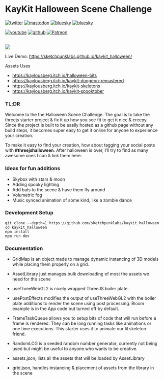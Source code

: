 # KayKit Halloween Scene Challenge

[![twitter](https://img.shields.io/badge/Twitter-profile-blue?style=flat-square&logo=twitter)](https://twitter.com/SketchpunkLabs)
[![mastodon](https://img.shields.io/badge/Mastodon-profile-blue?style=flat-square&logo=mastodon)](https://mastodon.gamedev.place/@sketchpunk)
[![bluesky](https://img.shields.io/badge/Bluesky-profile-blue?style=flat-square&logo=threads)](https://bsky.app/profile/sketchpunk.bsky.social)
[![bluesky](https://img.shields.io/badge/Threads-profile-blue?style=flat-square&logo=threads)](https://www.threads.net/@sketchpunklabs)


[![youtube](https://img.shields.io/badge/Youtube-subscribe-red?style=flat-square&logo=youtube)](https://youtube.com/c/sketchpunklabs)
[![github](https://img.shields.io/badge/Sponsor-donate-red?style=flat-square&logo=github)](https://github.com/sponsors/sketchpunklabs)
[![Patreon](https://img.shields.io/badge/Patreon-donate-red?style=flat-square&logo=youtube)](https://www.patreon.com/sketchpunk)

<br><img align='center' src="images/halloween.gif" />

Live Demo: https://sketchpunklabs.github.io/kaykit_halloween/

Assets Uses 
- https://kaylousberg.itch.io/halloween-bits
- https://kaylousberg.itch.io/kaykit-dungeon-remastered
- https://kaylousberg.itch.io/kaykit-skeletons
- https://kaylousberg.itch.io/kaykit-spooktober

### TL;DR ###
Welcome to the the Halloween Scene Challenge. The goal is to take the threejs starter project & fix it up how you see fit to get it nice & creepy. Since the project is built to be easily hosted as a github page without any build steps, it becomes super easy to get it online for anyone to experience your creation.

To make it easy to find your creation, how about tagging your social posts with **#threejshalloween**. After halloween is over, I'll try to find as many awesome ones I can & link them here.

### Ideas for fun additions ###
- Skybox with stars & moon
- Adding spooky lighting
- Add bats to the scene & have them fly around
- Volumetric fog
- Music synced animation of some kind, like a zombie dance

### Development Setup ###
```
git clone --depth=1 https://github.com/sketchpunklabs/kaykit_halloween
cd kaykit_halloween
npm install
npm run dev
```

### Documentation ###

- GridMap is an object made to manage dynamic instancing of 3D models while placing them properly on a grid.

- AssetLibrary just manages bulk downloading of most the assets we need for the scene

- useThreeWebGL2 is nicely wrapped ThreeJS boiler plate.

- usePostEffects modifies the output of useThreeWebGL2 with the boiler plate additions to render the scene using post processing. Bloom example is in the App code but turned off by default.

- FrameTaskQueue allows you to setup bits of code that will run before a frame is rendered. They can be long running tasks like animations or one time executions. This starter uses it to animate our lil skeleton friend.

- RandomLCG is a seeded random number generator, currently not being used but might be useful to anyone who wants to be creative.

- assets.json, lists all the assets that will be loaded by AssetLibrary

- grid.json, handles instancing & placement of assets from the library in the scene 